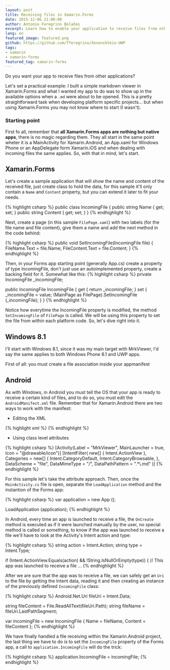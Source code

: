 ```yaml
---
layout: post
title: Receiving files in Xamarin.Forms
date: 2015-12-06 21:00:00
author: Antonio Feregrino Bolaños
excerpt: Learn how to enable your application to receive files from other apps in the same device.
lang: en
featured_image: featured.png
github: https://github.com/fferegrino/Xevenshtein-UWP
tags:
- xamarin
- xamarin-forms
featured_tag: xamarin-forms
---
```

Do you want your app to receive files from other applications?  

Let's set a practical example: I built a simple markdown viewer in Xamarin.Forms and what I wanted my app to do was to show up in the available options when a `.md` were about to be opened.  This is a pretty straightforward task when developing platform specific projects... but when using Xamarin.Forms you may not know where to start (I wasn't).  
  
### Starting point
First fo all, remember that **all Xamarin.Forms apps are nothing but native apps**, there is no magic regarding them. They all start in the same point wheter it is a MainActivity for Xamarin.Android, an App.xaml for Windows Phone or an AppDelegate form Xamarin.iOS and when dealing with incoming files the same applies. So, with that in mind, let's start.

## Xamarin.Forms  
Let's create a sample application that will show the name and content of the received file, just create class to hold the data, for this sample it'll only contain a `Name` and `Content` property, but you can extend it later to fit your needs. 

{% highlight csharp %}
public class IncomingFile
{
	public string Name { get; set; }
	public string Content { get; set; }
}
{% endhighlight %}

Next, create a page (in this sample `FilePage.xaml`) with two labels (for the file name and file content), give them a name and add the next method in the code behind: 

{% highlight csharp %}
public void SetIncomingFile(IncomingFile file)
{
	FileName.Text = file.Name;
	FileContent.Text = file.Content;
}
{% endhighlight %}

Then, in your Forms app starting point (generally App.cs) create a property of type IncomingFile, don't just use an autoimplemented property, create a backing field for it. Somewhat like this:
{% highlight csharp %}
private IncomingFile _incomingFile;

public IncomingFile IncomingFile
{
	get { return _incomingFile; }
	set 
	{
		_incomingFile 	= value; 
		(MainPage as FilePage).SetIncomingFile (_incomingFile);
	}
}
{% endhighlight %}

Notice how everytime the IncomingFile property is modified, the method `SetIncomingFile` of `FilePage` is called. We will be using this property to set the file from within each platform code. So, let's dive right into it.

## Windows 8.1  
I'll start with Windows 8.1, since it was my main target with MrkViewer, I'd say the same applies to both Windows Phone 8.1 and UWP apps.  
  
First of all: you must create a file association inside your appmanifest



## Android
As with Windows, in Android you must tell the OS that your app is ready to receive a certain kind of files, and to do so, you must edit the `AndroidManifest.xml` file. Remember that for Xamarin.Android there are two ways to work with the manifest:

 - Editing the XML
		
{% highlight xml %}
<activity name="com.your.activity">
    <intent-filter>
        <action android:name="android.intent.action.VIEW" />
        <category android:name="android.intent.category.DEFAULT" />
        <category android:name="android.intent.category.BROWSABLE" />
        <data android:scheme="file" />
        <data android:mimeType="*/*" />
        <data android:pathPattern=".*\\.md" />
    </intent-filter>
</activity>
{% endhighlight %}
		
 - Using class level attributes
		
{% highlight csharp %}
[Activity(Label = "MrkViewer",
        MainLauncher = true, Icon = "@drawable/icon")]
    [IntentFilter(
        new[] { Intent.ActionView },
        Categories = new[]
        { 
            Intent.CategoryDefault,
            Intent.CategoryBrowsable,
        },
        DataScheme = "file",
        DataMimeType = "*/*",
        DataPathPattern = ".*\\.md"
    )]
{% endhighlight %}

For this sample let's take the attribute approach. Then, once the `MainActivity.cs` file is open, separate the `LoadApplication` method and the instantion of the Forms app: 

{% highlight csharp %}
var application = new App ();

LoadApplication (application);
{% endhighlight %}  

In Android, every time an app is launched to receive a file, the `OnCreate` method is executed as if it were launched manually by the user, no special method is called or something, to know if the app was launched to receive a file we'll have to look at the Activity's Intent action and type:  

{% highlight csharp %}
string action = Intent.Action;
string type = Intent.Type;

if (Intent.ActionView.Equals(action) && !String.IsNullOrEmpty(type))
{
	// This app was launched to receive a file ...
{% endhighlight %}  

After we are sure that the app was to receive a file, we can safely get an `Uri` to the file by getting the Intent data, reading it and then creating an instance of the previously defined `IncomingFile` class:  

{% highlight csharp %}
Android.Net.Uri fileUri = Intent.Data;

string fileContent = File.ReadAllText(fileUri.Path);
string fileName = fileUri.LastPathSegment;

var incomingFile = new IncomingFile { Name = fileName, Content = fileContent }; 
{% endhighlight %}  

We have finally handled a file receiving within the Xamarin.Android project, the last thing we have to do is to set the `IncomingFile` property of the Forms app, a call to `application.IncomingFile` will do the trick:  

{% highlight csharp %}
application.IncomingFile = incomingFile;
{% endhighlight %}   